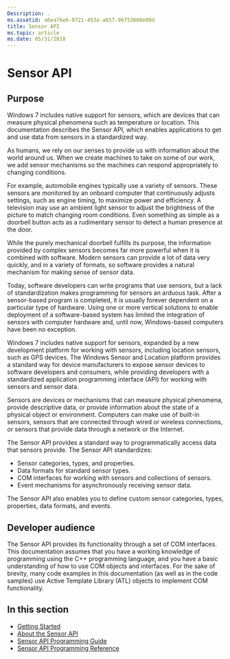 ```yaml
---
Description: .
ms.assetid: a6ea76e6-9721-453a-a657-96f53660e09d
title: Sensor API
ms.topic: article
ms.date: 05/31/2018
---
```


# Sensor API

## Purpose

Windows 7 includes native support for sensors, which are devices that can measure physical phenomena such as temperature or location. This documentation describes the Sensor API, which enables applications to get and use data from sensors in a standardized way.

As humans, we rely on our senses to provide us with information about the world around us. When we create machines to take on some of our work, we add sensor mechanisms so the machines can respond appropriately to changing conditions.

For example, automobile engines typically use a variety of sensors. These sensors are monitored by an onboard computer that continuously adjusts settings, such as engine timing, to maximize power and efficiency. A television may use an ambient light sensor to adjust the brightness of the picture to match changing room conditions. Even something as simple as a doorbell button acts as a rudimentary sensor to detect a human presence at the door.

While the purely mechanical doorbell fulfills its purpose, the information provided by complex sensors becomes far more powerful when it is combined with software. Modern sensors can provide a lot of data very quickly, and in a variety of formats, so software provides a natural mechanism for making sense of sensor data.

Today, software developers can write programs that use sensors, but a lack of standardization makes programming for sensors an arduous task. After a sensor-based program is completed, it is usually forever dependent on a particular type of hardware. Using one or more vertical solutions to enable deployment of a software-based system has limited the integration of sensors with computer hardware and, until now, Windows-based computers have been no exception.

Windows 7 includes native support for sensors, expanded by a new development platform for working with sensors, including location sensors, such as GPS devices. The Windows Sensor and Location platform provides a standard way for device manufacturers to expose sensor devices to software developers and consumers, while providing developers with a standardized application programming interface (API) for working with sensors and sensor data.

Sensors are devices or mechanisms that can measure physical phenomena, provide descriptive data, or provide information about the state of a physical object or environment. Computers can make use of built-in sensors, sensors that are connected through wired or wireless connections, or sensors that provide data through a network or the Internet.

The Sensor API provides a standard way to programmatically access data that sensors provide. The Sensor API standardizes:

-   Sensor categories, types, and properties.
-   Data formats for standard sensor types.
-   COM interfaces for working with sensors and collections of sensors.
-   Event mechanisms for asynchronously receiving sensor data.

The Sensor API also enables you to define custom sensor categories, types, properties, data formats, and events.

## Developer audience

The Sensor API provides its functionality through a set of COM interfaces. This documentation assumes that you have a working knowledge of programming using the C++ programming language, and you have a basic understanding of how to use COM objects and interfaces. For the sake of brevity, many code examples in this documentation (as well as in the code samples) use Active Template Library (ATL) objects to implement COM functionality.

## In this section

-   [Getting Started](getting-started.md)
-   [About the Sensor API](about-the-sensor-api.md)
-   [Sensor API Programming Guide](sensor-api-programming-guide.md)
-   [Sensor API Programming Reference](sensor-api-programming-reference.md)

 

 



